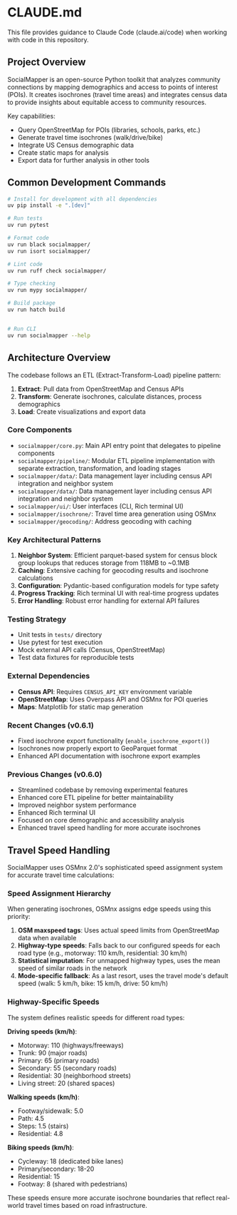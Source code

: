 # CLAUDE.md

This file provides guidance to Claude Code (claude.ai/code) when working with code in this repository.

## Project Overview

SocialMapper is an open-source Python toolkit that analyzes community connections by mapping demographics and access to points of interest (POIs). It creates isochrones (travel time areas) and integrates census data to provide insights about equitable access to community resources.

Key capabilities:
- Query OpenStreetMap for POIs (libraries, schools, parks, etc.)
- Generate travel time isochrones (walk/drive/bike)
- Integrate US Census demographic data
- Create static maps for analysis
- Export data for further analysis in other tools

## Common Development Commands

```bash
# Install for development with all dependencies
uv pip install -e ".[dev]"

# Run tests
uv run pytest

# Format code
uv run black socialmapper/
uv run isort socialmapper/

# Lint code
uv run ruff check socialmapper/

# Type checking
uv run mypy socialmapper/

# Build package
uv run hatch build


# Run CLI
uv run socialmapper --help
```

## Architecture Overview

The codebase follows an ETL (Extract-Transform-Load) pipeline pattern:

1. **Extract**: Pull data from OpenStreetMap and Census APIs
2. **Transform**: Generate isochrones, calculate distances, process demographics
3. **Load**: Create visualizations and export data

### Core Components

- `socialmapper/core.py`: Main API entry point that delegates to pipeline components
- `socialmapper/pipeline/`: Modular ETL pipeline implementation with separate extraction, transformation, and loading stages
- `socialmapper/data/`: Data management layer including census API integration and neighbor system
- `socialmapper/data/`: Data management layer including census API integration and neighbor system
- `socialmapper/ui/`: User interfaces (CLI, Rich terminal UI)
- `socialmapper/isochrone/`: Travel time area generation using OSMnx
- `socialmapper/geocoding/`: Address geocoding with caching

### Key Architectural Patterns

1. **Neighbor System**: Efficient parquet-based system for census block group lookups that reduces storage from 118MB to ~0.1MB
2. **Caching**: Extensive caching for geocoding results and isochrone calculations
3. **Configuration**: Pydantic-based configuration models for type safety
4. **Progress Tracking**: Rich terminal UI with real-time progress updates
5. **Error Handling**: Robust error handling for external API failures

### Testing Strategy

- Unit tests in `tests/` directory
- Use pytest for test execution
- Mock external API calls (Census, OpenStreetMap)
- Test data fixtures for reproducible tests

### External Dependencies

- **Census API**: Requires `CENSUS_API_KEY` environment variable
- **OpenStreetMap**: Uses Overpass API and OSMnx for POI queries
- **Maps**: Matplotlib for static map generation

### Recent Changes (v0.6.1)

- Fixed isochrone export functionality (`enable_isochrone_export()`)
- Isochrones now properly export to GeoParquet format
- Enhanced API documentation with isochrone export examples

### Previous Changes (v0.6.0)

- Streamlined codebase by removing experimental features
- Enhanced core ETL pipeline for better maintainability
- Improved neighbor system performance
- Enhanced Rich terminal UI
- Focused on core demographic and accessibility analysis
- Enhanced travel speed handling for more accurate isochrones

## Travel Speed Handling

SocialMapper uses OSMnx 2.0's sophisticated speed assignment system for accurate travel time calculations:

### Speed Assignment Hierarchy

When generating isochrones, OSMnx assigns edge speeds using this priority:

1. **OSM maxspeed tags**: Uses actual speed limits from OpenStreetMap data when available
2. **Highway-type speeds**: Falls back to our configured speeds for each road type (e.g., motorway: 110 km/h, residential: 30 km/h)
3. **Statistical imputation**: For unmapped highway types, uses the mean speed of similar roads in the network
4. **Mode-specific fallback**: As a last resort, uses the travel mode's default speed (walk: 5 km/h, bike: 15 km/h, drive: 50 km/h)

### Highway-Specific Speeds

The system defines realistic speeds for different road types:

**Driving speeds (km/h)**:
- Motorway: 110 (highways/freeways)
- Trunk: 90 (major roads)
- Primary: 65 (primary roads)
- Secondary: 55 (secondary roads)
- Residential: 30 (neighborhood streets)
- Living street: 20 (shared spaces)

**Walking speeds (km/h)**:
- Footway/sidewalk: 5.0
- Path: 4.5
- Steps: 1.5 (stairs)
- Residential: 4.8

**Biking speeds (km/h)**:
- Cycleway: 18 (dedicated bike lanes)
- Primary/secondary: 18-20
- Residential: 15
- Footway: 8 (shared with pedestrians)

These speeds ensure more accurate isochrone boundaries that reflect real-world travel times based on road infrastructure.